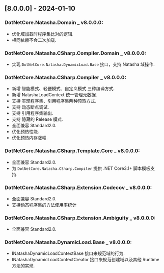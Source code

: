 <!--
This project adheres to [Semantic Versioning](https://semver.org).
Note: In this file, do not use the hard wrap in the middle of a sentence for compatibility with GitHub comment style markdown rendering.

发布日志节点案例格式如下(支持多版本发布):


Example:

## [5.1.0.0] - 2023-04-02

### DotNetCore.Natasha.CSharp _ v5.1.0.0:
- Github 补充发布 Release.

### DotNetCore.Natasha.Domain _ v5.0.0.0:
- Github 补充发布 Release.

-->

## [8.0.0.0] - 2024-01-10 


### DotNetCore.Natasha.Domain _ v8.0.0.0:
- 优化域加载时程序集比对的逻辑.
- 相同依赖不会二次加载.


### DotNetCore.Natasha.CSharp.Compiler.Domain _ v8.0.0.0:
- 实现 `DotNetCore.Natasha.DynamicLoad.Base` 接口，支持 Natasha 域操作.


### DotNetCore.Natasha.CSharp.Compiler _ v8.0.0.0:
- 新增 智能模式、轻便模式、自定义模式 三种编译方式.
- 新增 NatashaLoadContext 统一管理元数据.
- 支持 实现程序集、引用程序集两种预热方式.
- 支持 动态断点调试.
- 支持 引用程序集输出.
- 支持 隐藏的 Release 模式.
- 全面兼容 Standard2.0.
- 优化预热性能.
- 优化预热内存涨幅.


### DotNetCore.Natasha.CSharp.Template.Core _ v8.0.0.0:
- 全面兼容 Standard2.0.
- 为 `DotNetCore.Natasha.CSharp.Compiler` 提供 .NET Core3.1+ 脚本模板支持.


### DotNetCore.Natasha.CSharp.Extension.Codecov _ v8.0.0.0:
- 全面兼容 Standard2.0.
- 支持动态程序集的方法使用率统计


### DotNetCore.Natasha.CSharp.Extension.Ambiguity _ v8.0.0.0:
- 全面兼容 Standard2.0.


### DotNetCore.Natasha.DynamicLoad.Base _ v8.0.0.0:
- INatashaDynamicLoadContextBase 接口来规范域的行为.
- INatashaDynamicLoadContextCreator 接口来规范创建域以及其他 Runtime 方法的实现.